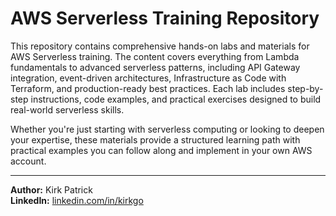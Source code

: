 # AWS Serverless Training Repository

This repository contains comprehensive hands-on labs and materials for AWS Serverless training. The content covers everything from Lambda fundamentals to advanced serverless patterns, including API Gateway integration, event-driven architectures, Infrastructure as Code with Terraform, and production-ready best practices. Each lab includes step-by-step instructions, code examples, and practical exercises designed to build real-world serverless skills.

Whether you're just starting with serverless computing or looking to deepen your expertise, these materials provide a structured learning path with practical examples you can follow along and implement in your own AWS account.

---

**Author:** Kirk Patrick  
**LinkedIn:** [linkedin.com/in/kirkgo](https://www.linkedin.com/in/kirkgo/)
